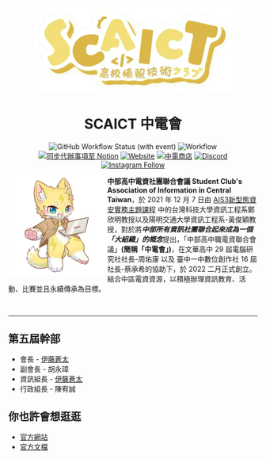 <div align=center>
<img src=https://raw.githubusercontent.com/SCAICT/website-data/main/converted/img/KawaiiLogo.webp width=400px>
  
# SCAICT 中電會

![GitHub Workflow Status (with event)](https://img.shields.io/github/actions/workflow/status/SCAICT/website-data/.github%2Fworkflows%2Fevents.yml?label=公告部屬&style=flat-square)
![Workflow](https://img.shields.io/github/deployments/SCAICT/Website/production?label=前端部屬&style=flat-square)
[![同步代辦事項至 Notion](https://github.com/SCAICT/SCAICT-uwu/actions/workflows/notion.yml/badge.svg?event=issues)](https://github.com/SCAICT/SCAICT-uwu/actions/workflows/notion.yml)
[![Website](https://img.shields.io/website?label=官方網站&&url=https%3A%2F%2Fscaict.org%2F)](https://scaict.org/)
[![中電商店](https://img.shields.io/website?label=中電商店&&url=https%3A%2F%2Fstore.scaict.org%2F)](https://store.scaict.org/)
[![Discord](https://img.shields.io/discord/959823904266944562?label=Discord&logo=discord&)](https://dc.scaict.org)
[![Instagram Follow](https://img.shields.io/badge/follow-%40scaict.tw-pink?&logo=instagram)](https://www.instagram.com/scaict.tw/)
</div>

<img src="https://raw.githubusercontent.com/SCAICT/website-data/main/converted/img/scaict-uwu.webp" width="200px" alt="中電喵 SCAICT uwu" align=left>

**中部高中電資社團聯合會議 Student Club's Association of Information in Central Taiwan**，於 2021 年 12 月 7 日由 [AIS3新型態資安實務主題課程](https://ais3.org/) 中的台灣科技大學資訊工程系鄭欣明教授以及陽明交通大學資訊工程系-黃俊穎教授，對於將***中部所有資訊社團聯合起來成為一個「大組織」的概念***提出，「中部高中職電資聯合會議」**(簡稱「中電會」)**，在文華高中 29 屆電腦研究社社長-周佑康 以及 臺中一中數位創作社 16 屆社長-蔡承希的協助下，於 2022 二月正式創立。結合中區電資資源，以積極辦理資訊教育、活動、比賽並且永續傳承為目標。

<br clear="both"/>
<hr>

## 第五屆幹部

* 會長 - [伊藤蒼太](https://github.com/itousouta15)
* 副會長 - 胡永璋
* 資訊組長 - [伊藤蒼太](https://github.com/itousouta15)
* 行政組長 - 陳宥誠

## 你也許會想逛逛

* [官方網站](https://scaict.org)
* [官方文檔](https://g.scaict.org/doc)
